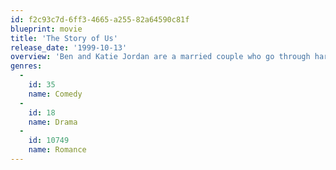 ```yaml
---
id: f2c93c7d-6ff3-4665-a255-82a64590c81f
blueprint: movie
title: 'The Story of Us'
release_date: '1999-10-13'
overview: 'Ben and Katie Jordan are a married couple who go through hard times in fifteen years of marriage.'
genres:
  -
    id: 35
    name: Comedy
  -
    id: 18
    name: Drama
  -
    id: 10749
    name: Romance
---
```

